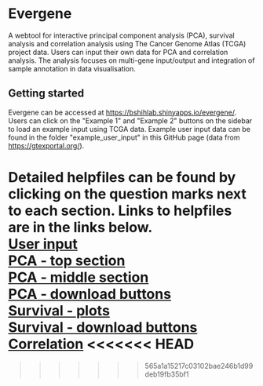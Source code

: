 # Evergene
A webtool for interactive principal component analysis (PCA), survival analysis and correlation analysis using The Cancer Genome Atlas (TCGA) project data. Users can input their own data for PCA and correlation analysis. The analysis focuses on multi-gene input/output and integration of sample annotation in data visualisation.

## Getting started
Evergene can be accessed at https://bshihlab.shinyapps.io/evergene/. Users can click on the "Example 1" and "Example 2" buttons on the sidebar to load an example input using TCGA data. Example user input data can be found in the folder "example_user_input" in this GitHub page (data from https://gtexportal.org/).

Detailed helpfiles can be found by clicking on the question marks next to each section. Links to helpfiles are in the links below.\
[User input](https://github.com/bshihlab/evergene/blob/main/evergene/helpfiles/userinput.md)\
[PCA - top section](https://github.com/bshihlab/evergene/blob/main/evergene/helpfiles/pca1.md)\
[PCA - middle section](https://github.com/bshihlab/evergene/blob/main/evergene/helpfiles/pca1.md)\
[PCA - download buttons](https://github.com/bshihlab/evergene/blob/main/evergene/helpfiles/pca3.md)\
[Survival - plots](https://github.com/bshihlab/evergene/blob/main/evergene/helpfiles/survival1.md)\
[Survival - download buttons](https://github.com/bshihlab/evergene/blob/main/evergene/helpfiles/survival2.md)\
[Correlation](https://github.com/bshihlab/evergene/blob/main/evergene/helpfiles/correlation.md)
<<<<<<< HEAD
=======

>>>>>>> 565a1a15217c03102bae246b1d99deb19fb35bf1
